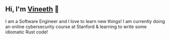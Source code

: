 ## Hi, I'm [Vineeth][website] 👋

I am a Software Engineer and I love to learn new things! I am currently doing an online cybersecurity course at Stanford & learning to write some idiomatic Rust code!

[website]: https://www.linkedin.com/in/vinitlaks/
